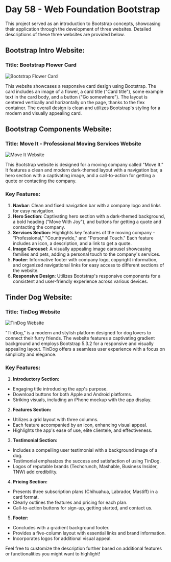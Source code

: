 # Day 58 - Web Foundation Bootstrap

This project served as an introduction to Bootstrap concepts, showcasing their application through the development of three websites. Detailed descriptions of these three websites are provided below.

## Bootstrap Intro Website:
###  Title: Bootstrap Flower Card
![Bootstrap Flower Card](https://github.com/JonatasViscaino/100-days-of-code-Python/assets/121301717/a5f7e5e6-52fe-40aa-935f-fde016e7faa4)

This website showcases a responsive card design using Bootstrap. The card includes an image of a flower, a card title ("Card title"), some example text in the card body, and a button ("Go somewhere"). The layout is centered vertically and horizontally on the page, thanks to the flex container. The overall design is clean and utilizes Bootstrap's styling for a modern and visually appealing card.

## Bootstrap Components Website:
### Title: Move It - Professional Moving Services Website
![Move It Website](https://github.com/JonatasViscaino/100-days-of-code-Python/assets/121301717/0acf7c9a-0f2c-4247-9665-8de30a2e778b)

This Bootstrap website is designed for a moving company called "Move It." It features a clean and modern dark-themed layout with a navigation bar, a hero section with a captivating image, and a call-to-action for getting a quote or contacting the company.

### Key Features:
1. **Navbar**: Clean and fixed navigation bar with a company logo and links for easy navigation.
2. **Hero Section**: Captivating hero section with a dark-themed background, a bold heading ("Move With Joy"), and buttons for getting a quote and contacting the company.
3. **Services Section**: Highlights key features of the moving company - "Professional," "Countrywide," and "Personal Touch." Each feature includes an icon, a description, and a link to get a quote.
4. **Image Carousel**: A visually appealing image carousel showcasing families and pets, adding a personal touch to the company's services.
5. **Footer**: Informative footer with company logo, copyright information, and organized navigational links for easy access to different sections of the website.
6. **Responsive Design**: Utilizes Bootstrap's responsive components for a consistent and user-friendly experience across various devices.

## Tinder Dog Website:
### Title: TinDog Website
![TinDog Website](https://github.com/JonatasViscaino/100-days-of-code-Python/assets/121301717/49b75630-81ef-4f14-a972-030f703013aa)

"TinDog," is a modern and stylish platform designed for dog lovers to connect their furry friends. The website features a captivating gradient background and employs Bootstrap 5.3.2 for a responsive and visually appealing layout. TinDog offers a seamless user experience with a focus on simplicity and elegance.

### Key Features:
1. **Introductory Section:**
- Engaging title introducing the app's purpose.
- Download buttons for both Apple and Android platforms.
- Striking visuals, including an iPhone mockup with the app display.

2. **Features Section:**

- Utilizes a grid layout with three columns.
- Each feature accompanied by an icon, enhancing visual appeal.
- Highlights the app's ease of use, elite clientele, and effectiveness.

3. **Testimonial Section:**
- Includes a compelling user testimonial with a background image of a dog.
- Testimonial emphasizes the success and satisfaction of using TinDog.
- Logos of reputable brands (Techcrunch, Mashable, Business Insider, TNW) add credibility.

4. **Pricing Section:**
- Presents three subscription plans (Chihuahua, Labrador, Mastiff) in a card format.
- Clearly outlines the features and pricing for each plan.
- Call-to-action buttons for sign-up, getting started, and contact us.

5. **Footer:**
- Concludes with a gradient background footer.
- Provides a five-column layout with essential links and brand information.
- Incorporates logos for additional visual appeal.

Feel free to customize the description further based on additional features or functionalities you might want to highlight!




